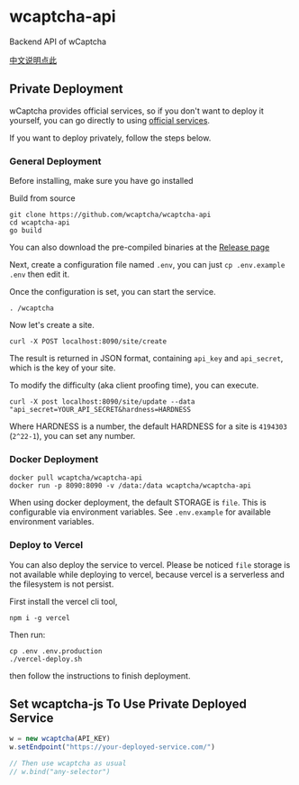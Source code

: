# wcaptcha-api
Backend API of wCaptcha

[中文说明点此](https://github.com/wcaptcha/wcaptcha-api/blob/master/README.zh.md)

## Private Deployment

wCaptcha provides official services, so if you don't want to deploy it yourself, you can go directly to using [official services](https://wcaptcha.pingflash.com/).

If you want to deploy privately, follow the steps below. 

### General Deployment

Before installing, make sure you have go installed

Build from source
```shell
git clone https://github.com/wcaptcha/wcaptcha-api
cd wcaptcha-api
go build
```

You can also download the pre-compiled binaries at the [Release page](https://github.com/wcaptcha/wcaptcha-api/releases)

Next, create a configuration file named `.env`, you can just `cp .env.example .env` then edit it.

Once the configuration is set, you can start the service.

```shell
. /wcaptcha
```

Now let's create a site.
```shell
curl -X POST localhost:8090/site/create
```
The result is returned in JSON format, containing `api_key` and `api_secret`, which is the key of your site.

To modify the difficulty (aka client proofing time), you can execute.
```shell
curl -X post localhost:8090/site/update --data "api_secret=YOUR_API_SECRET&hardness=HARDNESS
```
Where HARDNESS is a number, the default HARDNESS for a site is `4194303` (`2^22-1`), you can set any number.

### Docker Deployment

```shell
docker pull wcaptcha/wcaptcha-api
docker run -p 8090:8090 -v /data:/data wcaptcha/wcaptcha-api
```

When using docker deployment, the default STORAGE is `file`. This is configurable via environment variables. See `.env.example` for available environment variables.

### Deploy to Vercel

You can also deploy the service to vercel. Please be noticed `file` storage is not available while deploying to vercel, because vercel is a serverless and the filesystem is not persist.

First install the vercel cli tool, 

```shell
npm i -g vercel
```

Then run:

```shell
cp .env .env.production
./vercel-deploy.sh
```

then follow the instructions to finish deployment.


## Set wcaptcha-js To Use Private Deployed Service

```javascript
w = new wcaptcha(API_KEY)
w.setEndpoint("https://your-deployed-service.com/")

// Then use wcaptcha as usual
// w.bind("any-selector")
```
